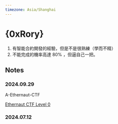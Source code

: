 ```yaml
---
timezone: Asia/Shanghai
---
```



# {0xRory}

1. 有智能合約開發的經驗，但是不是很熟練（學而不精）
2. 不能完成的機率高達 80% ，但逼自己一把。

## Notes

<!-- Content_START -->

### 2024.09.29

A-Ethernaut-CTF

[Ethernaut CTF Level 0 ](./Writeup/0xRory/A-Ethernaut-CTF/README.md)

### 2024.07.12

<!-- Content_END -->
